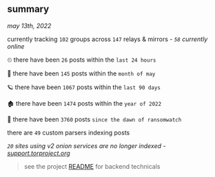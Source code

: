 
## summary
_may 13th, 2022_

currently tracking `102` groups across `147` relays & mirrors - _`58` currently online_

⏲ there have been `26` posts within the `last 24 hours`

🦈 there have been `145` posts within the `month of may`

🪐 there have been `1067` posts within the `last 90 days`

🏚 there have been `1474` posts within the `year of 2022`

🦕 there have been `3760` posts `since the dawn of ransomwatch`

there are `49` custom parsers indexing posts

_`20` sites using v2 onion services are no longer indexed - [support.torproject.org](https://support.torproject.org/onionservices/v2-deprecation/)_

> see the project [README](https://github.com/thetanz/ransomwatch#ransomwatch--) for backend technicals
